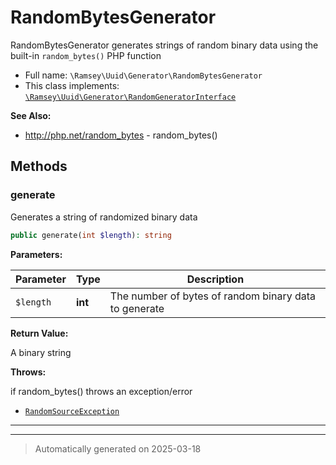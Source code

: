 
# RandomBytesGenerator

RandomBytesGenerator generates strings of random binary data using the
built-in `random_bytes()` PHP function



* Full name: `\Ramsey\Uuid\Generator\RandomBytesGenerator`
* This class implements:
[`\Ramsey\Uuid\Generator\RandomGeneratorInterface`](./RandomGeneratorInterface.md)

**See Also:**

* http://php.net/random_bytes - random_bytes()




## Methods


### generate

Generates a string of randomized binary data

```php
public generate(int $length): string
```








**Parameters:**

| Parameter | Type | Description |
|-----------|------|-------------|
| `$length` | **int** | The number of bytes of random binary data to generate |


**Return Value:**

A binary string



**Throws:**
<p>if random_bytes() throws an exception/error</p>

- [`RandomSourceException`](../Exception/RandomSourceException.md)



***


***
> Automatically generated on 2025-03-18

